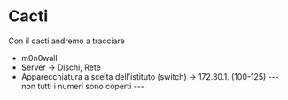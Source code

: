 # Cacti
Con il cacti andremo a tracciare
- m0n0wall
- Server -> Dischi, Rete
- Apparecchiatura a scelta dell'istituto (switch) -> 172.30.1. (100-125) 
--- non tutti i numeri sono coperti ---
<!--stackedit_data:
eyJoaXN0b3J5IjpbLTE0OTM4NTQzOF19
-->